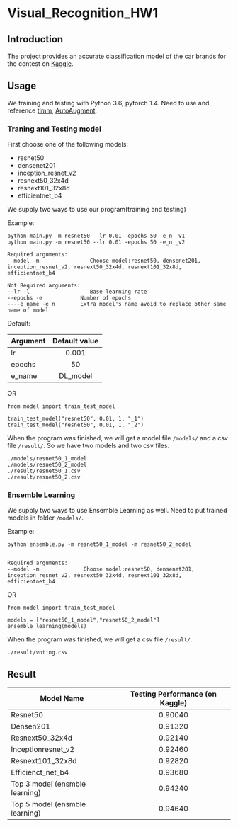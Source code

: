 # Visual_Recognition_HW1

## Introduction
The project provides an accurate classification model of the car brands for the contest on [Kaggle](https://www.kaggle.com/c/cs-t0828-2020-hw1/).

## Usage
We training and testing with Python 3.6, pytorch 1.4. Need to use and reference [timm](https://github.com/rwightman/pytorch-image-models), [AutoAugment](https://github.com/DeepVoltaire/AutoAugment).

### Traning and Testing model
First choose one of the following models:
* resnet50
* densenet201
* inception_resnet_v2
* resnext50_32x4d
* resnext101_32x8d
* efficientnet_b4

We supply two ways to use our program(training and testing)


Example:

```
python main.py -m resnet50 --lr 0.01 -epochs 50 -e_n _v1
python main.py -m resnet50 --lr 0.01 -epochs 50 -e_n _v2

Required arguments:
--model -m                Choose model:resnet50, densenet201, inception_resnet_v2, resnext50_32x4d, resnext101_32x8d, efficientnet_b4

Not Required arguments:
--lr -l                   Base learning rate                            
--epochs -e			   Number of epochs                                    
----e_name -e_n		   Extra model's name avoid to replace other same name of model

```

Default:

| Argument    | Default value |
| ------------|:-------------:|
| lr          | 0.001         |
| epochs      | 50            |
| e_name      | DL_model      |


OR

```
from model import train_test_model

train_test_model("resnet50", 0.01, 1, "_1")
train_test_model("resnet50", 0.01, 1, "_2")
```
When the program was finished, we will get a model file `/models/` and a csv file `/result/`.
So we have two models and two csv files.

```
./models/resnet50_1_model  
./models/resnet50_2_model
./result/resnet50_1.csv
./result/resnet50_2.csv
```

### Ensemble Learning

We supply two ways to use Ensemble Learning as well. Need to put trained models in folder `/models/`.

Example:

```
python ensemble.py -m resnet50_1_model -m resnet50_2_model 


Required arguments:
--model -m 				Choose model:resnet50, densenet201, inception_resnet_v2, resnext50_32x4d, resnext101_32x8d, efficientnet_b4
```

OR

```
from model import train_test_model

models = ["resnet50_1_model","resnet50_2_model"]
ensemble_learning(models)
```

When the program was finished, we will get a csv file `/result/`.

```
./result/voting.csv
```
## Result

| Model Name                    | Testing Performance (on Kaggle) |
| ------------------------------|:-------------------------------:|
| Resnet50                      | 0.90040                         |
| Densen201                     | 0.91320                         |
| Resnext50_32x4d               | 0.92140                         |
| Inceptionresnet_v2            | 0.92460                         |
| Resnext101_32x8d              | 0.92820                         |
| Efficienct_net_b4             | 0.93680                         |
| Top 3 model (ensmble learning)| 0.94240                         |
| Top 5 model (ensmble learning)| 0.94640                         |



